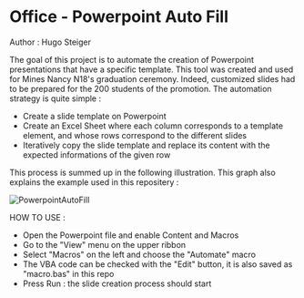 # Office - Powerpoint Auto Fill

Author : Hugo Steiger

The goal of this project is to automate the creation of Powerpoint presentations that have a specific template. This tool was created and used for Mines Nancy N18's graduation ceremony. Indeed, customized slides had to be prepared for the 200 students of the promotion. The automation strategy is quite simple : 
- Create a slide template on Powerpoint
- Create an Excel Sheet where each column corresponds to a template element, and whose rows correspond to the different slides
- Iteratively copy the slide template and replace its content with the expected informations of the given row

This process is summed up in the following illustration. This graph also explains the example used in this repositery :  

![PowerpointAutoFill](https://user-images.githubusercontent.com/106969232/182206869-92a607f2-dc9c-47ff-809d-a961c9947abc.JPG)

HOW TO USE :
- Open the Powerpoint file and enable Content and Macros
- Go to the "View" menu on the upper ribbon
- Select "Macros" on the left and choose the "Automate" macro 
- The VBA code can be checked with the "Edit" button, it is also saved as "macro.bas" in this repo
- Press Run : the slide creation process should start
